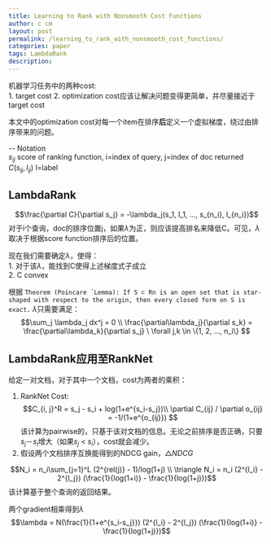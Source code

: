 ```yaml
---
title: Learning to Rank with Nonsmooth Cost Functions
author: c cm
layout: post
permalink: /learning_to_rank_with_nonsmooth_cost_functions/
categories: paper
tags: LambdaRank
description:
---
```


机器学习任务中的两种cost:  
    1. target cost
    2. optimization cost应该让解决问题变得更简单，并尽量接近于target cost

本文中的optimization cost对每一个item在排序**后**定义一个虚拟梯度，绕过由排序带来的问题。

--
Notation  
$s_{ij}$ score of ranking function, i=index of query, j=index of doc returned  
$C(s_{ij}, l_{ij})$ l=label

## LambdaRank
$$\frac{\partial C}{\partial s_j} = -\lambda_j(s_1, l_1, ..., s_{n_i}, l_{n_i})$$
对于i个查询，doc的排序位置j，如果$\lambda$为正，则应该提高排名来降低C。可见，$\lambda$取决于根据score function排序后的位置。

现在我们需要确定$\lambda$，使得：  
    1. 对于该$\lambda$，能找到C使得上述梯度式子成立  
    2. C convex

根据
`
Theorem (Poincare ́ Lemma): If S ⊂ Rn is an open set that is star-shaped with respect to the origin, then every closed form on S is exact.
`
$\lambda$只需要满足：
$$\sum_j \lambda_j dx^j = 0 \\
\frac{\partial\lambda_j}{\partial s_k} = \frac{\partial\lambda_k}{\partial s_j} \  \forall j,k \in \{1, 2, ..., n_i\}
$$

## LambdaRank应用至RankNet
给定一对文档，对于其中一个文档，cost为两者的乘积：

1. RankNet Cost:
$$C_{i, j}^R = s_j - s_i + log(1+e^{s_i-s_j})\\
\partial C_{ij} / \partial o_{ij} = -1/(1+e^{o_{ij}})
$$
该计算为pairwise的，只基于该对文档的信息。无论之前排序是否正确，只要$s_j － s_i$增大（如果$s_j$ < $s_i$），cost就会减少。
2. 假设两个文档排序互换能得到的NDCG gain，$\triangle NDCG$

$$N_i = n_i\sum_{j=1}^L (2^{rel(j)} - 1)/log(1+j) \\
\triangle N_i = n_i (2^{l_i} - 2^{l_j})
(\frac{1}{log(1+i)} - \frac{1}{log(1+j)})$$
该计算基于整个查询的返回结果。

两个gradient相乘得到$\lambda$
$$\lambda = N(\frac{1}{1+e^{s_i-s_j}})
(2^{l_i} - 2^{l_j})
(\frac{1}{log(1+i)} - \frac{1}{log(1+j)})$$

